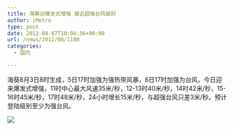 ```yaml
---
title: 海葵迎爆发式增强 接近超强台风级别
author: iMetro
type: post
date: 2012-08-07T10:04:56+00:00
url: /news/2012/08/1190
categories:
  - 国内

---
```

海葵8月3日8时生成，5日17时加强为强热带风暴，6日17时加强为台风，今日迎来爆发式增强，11时中心最大风速35米/秒，12-13时40米/秒，14时42米/秒，15-16时45米/秒，17时48米/秒，24小时增长15米/秒，与超强台风只差3米/秒。预计登陆级别至少为强台风。

![][1]

 [1]: http://ww1.sinaimg.cn/bmiddle/633d71c5jw1dvo928t330j.jpg